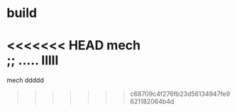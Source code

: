 # build
<<<<<<< HEAD
mech\
;; ..... 
lllll
=======
mech
ddddd
>>>>>>> c68709c4f276fb23d56134947fe9621182064b4d
